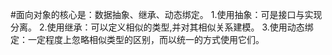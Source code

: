 #面向对象的核心是：数据抽象、继承、动态绑定。
1.使用抽象：可是接口与实现分离。
2.使用继承：可以定义相似的类型,并对其相似关系建模。
3.使用动态绑定：一定程度上忽略相似类型的区别，而以统一的方式使用它们。


